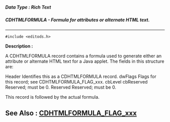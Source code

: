 ##### Data Type : Rich Text
##### CDHTMLFORMULA - Formula for attributes or alternate HTML text.
---
```
#include <editods.h>
```
**Description :**

A CDHTMLFORMULA record contains a formula used to generate either an attribute 
or alternate HTML text for a Java applet.  The fields in this structure are:

Header  Identifies this as a CDHTMLFORMULA record.
dwFlags Flags for this record;  see CDHTMLFORMULA_FLAG_xxx.
cbLevel 
cbReserved Reserved;  must be 0.
Reserved Reserved;  must be 0.

This record is followed by the actual formula.

**See Also :**
[CDHTMLFORMULA_FLAG_xxx](/domino-c-api-docs/reference/Symb/CDHTMLFORMULA_FLAG_xxx)
---

